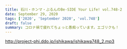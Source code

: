 ```yaml
---
title: 石川・ホンマ・ぶるんのBe-SIDE Your Life! vol.748-2
date: September 29, 2020
tags: ['2020', 'September 2020', 'vol.748']
draft: false
summary: コロナ禍で疲れてちょっと愚痴っています。エゴリクも！
---
```


http://project-phi.ddo.jp/ishikawa/ishikawa748_2.mp3